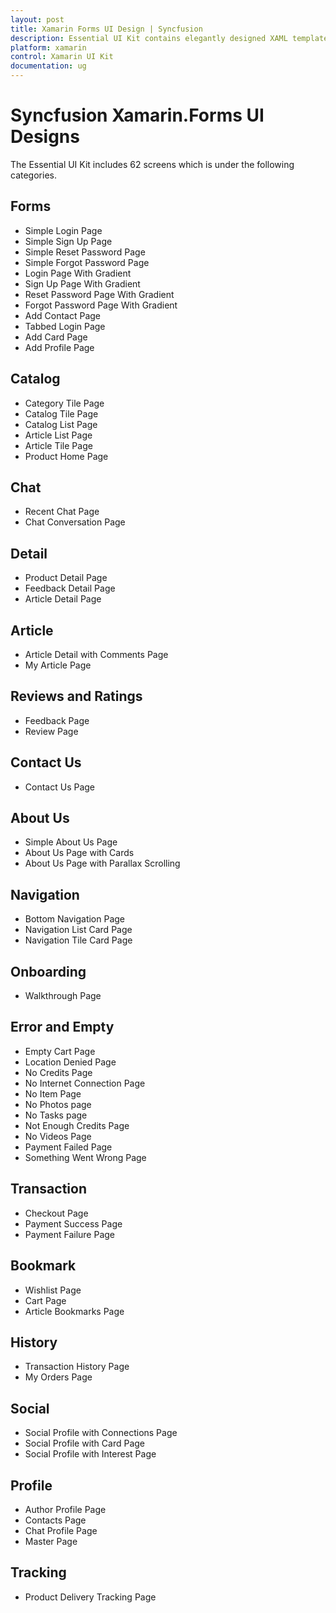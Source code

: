 ```yaml
---
layout: post
title: Xamarin Forms UI Design | Syncfusion
description: Essential UI Kit contains elegantly designed XAML templates for Xamarin.Forms apps. These templates are compatible with Android, iOS, and UWP platforms.
platform: xamarin
control: Xamarin UI Kit
documentation: ug
---
```


# Syncfusion Xamarin.Forms UI Designs 

The Essential UI Kit includes 62 screens which is under the following categories. 

## Forms	

* Simple Login Page
* Simple Sign Up Page
* Simple Reset Password Page
* Simple Forgot Password Page
* Login Page With Gradient
* Sign Up Page With Gradient
* Reset Password Page With Gradient
* Forgot Password Page With Gradient
* Add Contact Page
* Tabbed Login Page
* Add Card Page
* Add Profile Page
 
## Catalog	

* Category Tile Page
* Catalog Tile Page
* Catalog List Page
* Article List Page
* Article Tile Page
* Product Home Page

## Chat

* Recent Chat Page
* Chat Conversation Page

## Detail	

* Product Detail Page
* Feedback Detail Page
* Article Detail Page

## Article	

* Article Detail with Comments Page
* My Article Page
	
## Reviews and Ratings	

* Feedback Page
* Review Page

## Contact Us	

* Contact Us Page

## About Us	

* Simple About Us Page
* About Us Page with Cards
* About Us Page with Parallax Scrolling

## Navigation	

* Bottom Navigation Page
* Navigation List Card Page
* Navigation Tile Card Page

## Onboarding	

* Walkthrough Page

## Error and Empty	

* Empty Cart Page
* Location Denied Page
* No Credits Page
* No Internet Connection Page
* No Item Page
* No Photos page
* No Tasks page
* Not Enough Credits Page
* No Videos Page
* Payment Failed Page
* Something Went Wrong Page

## Transaction	

* Checkout Page
* Payment Success Page
* Payment Failure Page

## Bookmark

* Wishlist Page
* Cart Page
* Article Bookmarks Page

## History	

* Transaction History Page
* My Orders Page

## Social

* Social Profile with Connections Page
* Social Profile with Card Page
* Social Profile with Interest Page

## Profile

* Author Profile Page
* Contacts Page
* Chat Profile Page
* Master Page

## Tracking

* Product Delivery Tracking Page

